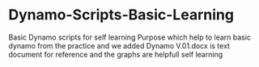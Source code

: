 # Dynamo-Scripts-Basic-Learning
Basic Dynamo scripts for self learning Purpose which help to learn basic dynamo from the practice and we added Dynamo V.01.docx is text document for reference and the graphs are helpfull self learning 
